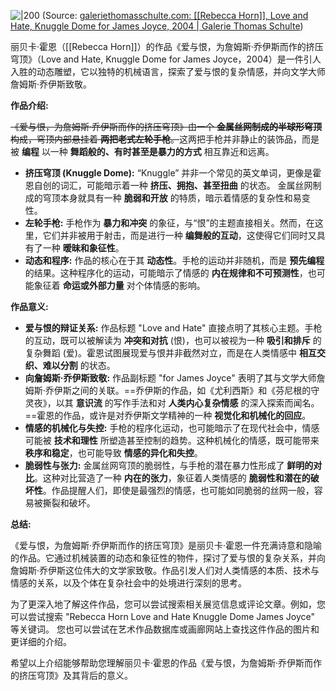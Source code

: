 

![|200](https://artlogic-res.cloudinary.com/w_1600,h_1600,c_limit,f_auto,fl_lossy,q_auto/artlogicstorage/galeriethomasschulte/images/view/2516601d639e6f360442d225d757e2e2j/galeriethomasschulte-rebecca-horn-love-and-hate-knuggle-dome-for-james-joyce-2004.jpg)
(Source: [galeriethomasschulte.com: [[Rebecca Horn]], Love and Hate, Knuggle Dome for James Joyce, 2004 | Galerie Thomas Schulte](https://www.galeriethomasschulte.com/artists/37-/works/9400-rebecca-horn-love-and-hate-knuggle-dome-for-james-joyce-2004/))

丽贝卡·霍恩（[[Rebecca Horn]]）的作品《爱与恨，为詹姆斯·乔伊斯而作的挤压穹顶》（Love and Hate, Knuggle Dome for James Joyce，2004）是一件引人入胜的动态雕塑，它以独特的机械语言，探索了爱与恨的复杂情感，并向文学大师詹姆斯·乔伊斯致敬。

**作品介绍:**

~~《爱与恨，为詹姆斯·乔伊斯而作的挤压穹顶》由一个 **金属丝网制成的半球形穹顶** 构成，穹顶内部悬挂着 **两把老式左轮手枪**。~~这两把手枪并非静止的装饰品，而是被 **编程** 以一种 **舞蹈般的、有时甚至是暴力的方式** 相互靠近和远离。

- **挤压穹顶 (Knuggle Dome):** “Knuggle” 并非一个常见的英文单词，更像是霍恩自创的词汇，可能暗示着一种 **挤压、拥抱、甚至扭曲** 的状态。 金属丝网制成的穹顶本身就具有一种 **脆弱和开放** 的特质，暗示着情感的复杂性和易变性。
- **左轮手枪:** 手枪作为 **暴力和冲突** 的象征，与“恨”的主题直接相关。然而，在这里，它们并非被用于射击，而是进行一种 **编舞般的互动**，这使得它们同时又具有了一种 **暧昧和象征性**。
- **动态和程序:** 作品的核心在于其 **动态性**。手枪的运动并非随机，而是 **预先编程** 的结果。这种程序化的运动，可能暗示了情感的 **内在规律和不可预测性**，也可能象征着 **命运或外部力量** 对个体情感的影响。

**作品意义:**

- **爱与恨的辩证关系:** 作品标题 "Love and Hate" 直接点明了其核心主题。手枪的互动，既可以被解读为 **冲突和对抗** (恨)，也可以被视为一种 **吸引和排斥** 的复杂舞蹈 (爱)。霍恩试图展现爱与恨并非截然对立，而是在人类情感中 **相互交织、难以分割** 的状态。
- **向詹姆斯·乔伊斯致敬:** 作品副标题 "for James Joyce" 表明了其与文学大师詹姆斯·乔伊斯之间的关联。==乔伊斯的作品，如《尤利西斯》和《芬尼根的守灵夜》，以其 **意识流** 的写作手法和对 **人类内心复杂情感** 的深入探索而闻名。==霍恩的作品，或许是对乔伊斯文学精神的一种 **视觉化和机械化的回应**。
- **情感的机械化与失控:** 手枪的程序化运动，也可能暗示了在现代社会中，情感可能被 **技术和理性** 所塑造甚至控制的趋势。这种机械化的情感，既可能带来 **秩序和稳定**，也可能导致 **情感的异化和失控**。
- **脆弱性与张力:** 金属丝网穹顶的脆弱性，与手枪的潜在暴力性形成了 **鲜明的对比**。这种对比营造了一种 **内在的张力**，象征着人类情感的 **脆弱性和潜在的破坏性**。作品提醒人们，即使是最强烈的情感，也可能如同脆弱的丝网一般，容易被撕裂和破坏。

**总结:**

《爱与恨，为詹姆斯·乔伊斯而作的挤压穹顶》是丽贝卡·霍恩一件充满诗意和隐喻的作品。它通过机械装置的动态和象征性的物件，探讨了爱与恨的复杂关系，并向詹姆斯·乔伊斯这位伟大的文学家致敬。作品引发人们对人类情感的本质、技术与情感的关系，以及个体在复杂社会中的处境进行深刻的思考。

为了更深入地了解这件作品，您可以尝试搜索相关展览信息或评论文章。例如，您可以尝试搜索 "Rebecca Horn Love and Hate Knuggle Dome James Joyce" 等关键词。 您也可以尝试在艺术作品数据库或画廊网站上查找这件作品的图片和更详细的介绍。

希望以上介绍能够帮助您理解丽贝卡·霍恩的作品《爱与恨，为詹姆斯·乔伊斯而作的挤压穹顶》及其背后的意义。